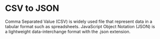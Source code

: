# CSV to JSON
Comma Separated Value (CSV) is widely used file that represent data in a tabular format such as spreadsheets. 
JavaScript Object Notation (JSON) is a lightweight data-interchange format with the .json extension. 
